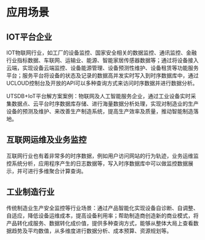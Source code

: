 # 应用场景

## IOT平台企业

 IOT物联网行业，如工厂的设备监控、国家安全相关的数据监控、通讯监控、金融行业指标数据、车联网、运输业、能源、智能家居传感器数据等；通过将设备接入云端，实现设备云端监控、设备能源管理、设备预测性维护、设备租赁等功能服务平台；服务平台将设备的状态及记录的数据高并发实时写入到时序数据库中，通过UCLOUD控制台及开放的API可以多种查询方式来访问时序数据并进行数据分析。

UTSDB+IoT平台解方案案例：物联网及人工智能服务企业，通过工业设备实时采集数据点、云平台时序数据库存储、进行海量数据分析处理，实现对制造业的生产设备的预测及维护、来改善生产制造系统，提高生产效率及质量，推动智能制造落地。

## 互联网运维及业务监控

互联网行业也有着非常多的时序数据，例如用户访问网站的行为轨迹，业务运维监控系统分析，应用程序产生的日志数据等，写入时序数据库中可以做监控数据展示，并可进行多维聚合计算查询。

## 工业制造行业

 传统制造业生产安全监控等行业场景：通过产品智能化实现设备自诊断、自调整、自适应，降低设备运维成本，提高设备利用率；帮助制造商创造新的商业模式，将产品转化成服务、数据转化成价值，提供多种查询方式，能够从整体大局上查看数据趋势及平均数值，从多维度进行数据分析、成本预算、资源规划等。
